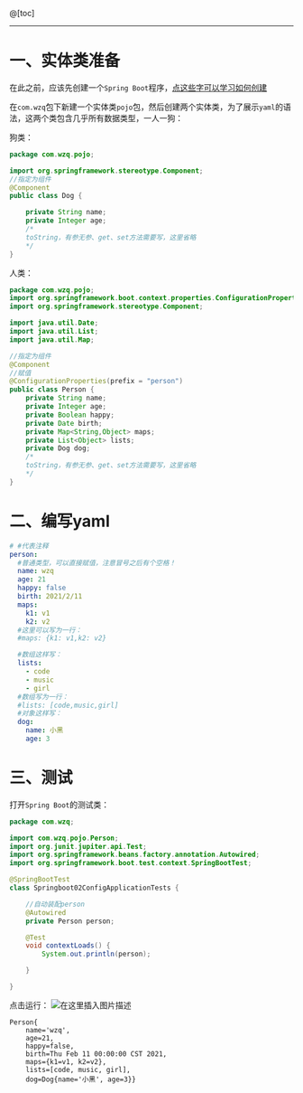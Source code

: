 ﻿@[toc]

----
# 一、实体类准备
在此之前，应该先创建一个`Spring Boot`程序，[点这些字可以学习如何创建](https://blog.csdn.net/lesileqin/article/details/113792108)

在`com.wzq`包下新建一个实体类`pojo`包，然后创建两个实体类，为了展示`yaml`的语法，这两个类包含几乎所有数据类型，一人一狗：

狗类：
```java
package com.wzq.pojo;

import org.springframework.stereotype.Component;
//指定为组件
@Component
public class Dog {

    private String name;
    private Integer age;
	/*
	toString，有参无参、get、set方法需要写，这里省略
	*/
}
```

人类：
```java
package com.wzq.pojo;
import org.springframework.boot.context.properties.ConfigurationProperties;
import org.springframework.stereotype.Component;

import java.util.Date;
import java.util.List;
import java.util.Map;

//指定为组件
@Component
//赋值
@ConfigurationProperties(prefix = "person")
public class Person {
    private String name;
    private Integer age;
    private Boolean happy;
    private Date birth;
    private Map<String,Object> maps;
    private List<Object> lists;
    private Dog dog;
	/*
	toString，有参无参、get、set方法需要写，这里省略
	*/
}
```
# 二、编写yaml
```yaml
# #代表注释
person:
  #普通类型，可以直接赋值，注意冒号之后有个空格！
  name: wzq
  age: 21
  happy: false
  birth: 2021/2/11
  maps:
    k1: v1
    k2: v2
  #这里可以写为一行：
  #maps: {k1: v1,k2: v2}

  #数组这样写：
  lists:
    - code
    - music
    - girl
  #数组写为一行：
  #lists: [code,music,girl]
  #对象这样写：
  dog:
    name: 小黑
    age: 3
```
# 三、测试
打开`Spring Boot`的测试类：
```java
package com.wzq;

import com.wzq.pojo.Person;
import org.junit.jupiter.api.Test;
import org.springframework.beans.factory.annotation.Autowired;
import org.springframework.boot.test.context.SpringBootTest;

@SpringBootTest
class Springboot02ConfigApplicationTests {

	//自动装配person
    @Autowired
    private Person person;

    @Test
    void contextLoads() {
        System.out.println(person);

    }

}
```
点击运行：
![在这里插入图片描述](https://img-blog.csdnimg.cn/2021021200152743.png?x-oss-process=image/watermark,type_ZmFuZ3poZW5naGVpdGk,shadow_10,text_aHR0cHM6Ly9ibG9nLmNzZG4ubmV0L2xlc2lsZXFpbg==,size_16,color_FFFFFF,t_70)
```
Person{
	name='wzq',
	age=21, 
	happy=false, 
	birth=Thu Feb 11 00:00:00 CST 2021, 
	maps={k1=v1, k2=v2}, 
	lists=[code, music, girl], 
	dog=Dog{name='小黑', age=3}}
```
